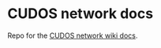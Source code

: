 # CUDOS network docs

Repo for the [CUDOS network wiki docs](https://cudos-network-docs.netlify.app/).
